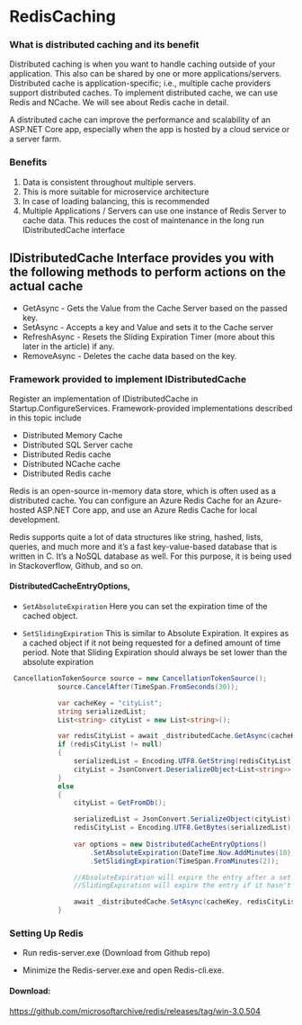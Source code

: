 # RedisCaching
### What is distributed caching and its benefit
 
Distributed caching is when you want to handle caching outside of your application. This also can be shared by one or more applications/servers. Distributed cache is application-specific; i.e., multiple cache providers support distributed caches. To implement distributed cache, we can use Redis and NCache. We will see about Redis cache in detail.
 
A distributed cache can improve the performance and scalability of an ASP.NET Core app, especially when the app is hosted by a cloud service or a server farm.
 
### Benefits
1. Data is consistent throughout multiple servers.
2. This is more suitable for microservice architecture
3. In case of loading balancing, this is recommended
4. Multiple Applications / Servers can use one instance of Redis Server to cache data. This reduces the cost of maintenance in the long run
IDistributedCache interface
 
## IDistributedCache Interface provides you with the following methods to perform actions on the actual cache
 - GetAsync - Gets the Value from the Cache Server based on the passed key.
 - SetAsync - Accepts a key and Value and sets it to the Cache server
 - RefreshAsync - Resets the Sliding Expiration Timer (more about this later in the article) if any.
 - RemoveAsync - Deletes the cache data based on the key.

### Framework provided to implement IDistributedCache 
Register an implementation of IDistributedCache in Startup.ConfigureServices. Framework-provided implementations described in this topic include
 - Distributed Memory Cache
 - Distributed SQL Server cache
 - Distributed Redis cache
 - Distributed NCache cache
 - Distributed Redis cache
 
Redis is an open-source in-memory data store, which is often used as a distributed cache. You can configure an Azure Redis Cache for an Azure-hosted ASP.NET Core app, and use an Azure Redis Cache for local development.
 
Redis supports quite a lot of data structures like string, hashed, lists, queries, and much more and it’s a fast key-value-based database that is written in C. It’s a NoSQL database as well. For this purpose, it is being used in Stackoverflow, Github, and so on.

#### DistributedCacheEntryOptions,
 - ```SetAbsoluteExpiration```
Here you can set the expiration time of the cached object.

 - ```SetSlidingExpiration```
This is similar to Absolute Expiration. It expires as a cached object if it not being requested for a defined amount of time period. Note that Sliding Expiration should always be set lower than the absolute expiration


```c#
 CancellationTokenSource source = new CancellationTokenSource();
            source.CancelAfter(TimeSpan.FromSeconds(30));

            var cacheKey = "cityList";
            string serializedList;
            List<string> cityList = new List<string>();

            var redisCityList = await _distributedCache.GetAsync(cacheKey, source.Token);
            if (redisCityList != null)
            {
                serializedList = Encoding.UTF8.GetString(redisCityList);
                cityList = JsonConvert.DeserializeObject<List<string>>(serializedList);
            }
            else
            {
                cityList = GetFromDb();

                serializedList = JsonConvert.SerializeObject(cityList);
                redisCityList = Encoding.UTF8.GetBytes(serializedList);
                
                var options = new DistributedCacheEntryOptions()
                    .SetAbsoluteExpiration(DateTime.Now.AddMinutes(10))
                    .SetSlidingExpiration(TimeSpan.FromMinutes(2));

                //AbsoluteExpiration will expire the entry after a set amount of time.
                //SlidingExpiration will expire the entry if it hasn't been accessed in a set amount of time.

                await _distributedCache.SetAsync(cacheKey, redisCityList, options);
            }
```

### Setting Up Redis
- Run redis-server.exe (Download from Github repo)

- Minimize the Redis-server.exe and open Redis-cli.exe.


#### Download:
https://github.com/microsoftarchive/redis/releases/tag/win-3.0.504
